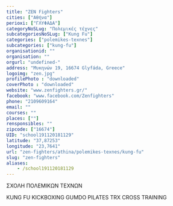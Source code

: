 ```yaml
---
title: "ZEN Fighters"
cities: ["Αθήνα"]
perioxi: ["ΓΛΥΦΑΔΑ"]
categoryNoSLug: "Πολεμικές τέχνες"
subcategoriesNoSLug: ["Kung Fu"]
categories: ["polemikes-texnes"]
subcategories: ["kung-fu"]
organisationid: ""
organisation: ""
orgurl: "undefined-"
address: "Μυκηνών 19, 16674 Glyfáda, Greece"
logoimg: "zen.jpg"
profilePhoto : "downloaded"
coverPhoto : "downloaded"
website: "www.zenfighters.gr/"
facebook: "www.facebook.com/Zenfighters"
phone: "2109609164"
email: ""
courses: ""
places: [""]
rensponsibles: ""
zipcode: ["16674"]
UID: "school191120181129"
latitude: "37,87253"
longitude: "23,7641"
url: "zen-fighters/athina/polemikes-texnes/kung-fu"
slug: "zen-fighters"
aliases:
    - /school191120181129
---
```



ΣΧΟΛΗ ΠΟΛΕΜΙΚΩΝ ΤΕΧΝΩΝ

KUNG FU KICKBOXING GUMDO PILATES TRX CROSS TRAINING